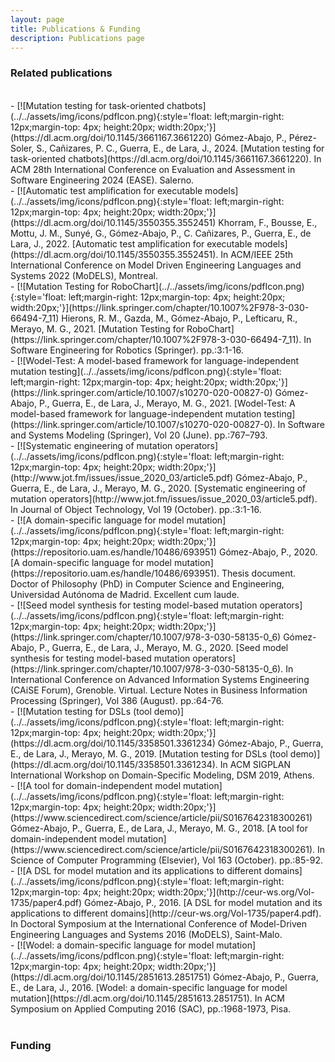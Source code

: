 ```yaml
---
layout: page
title: Publications & Funding
description: Publications page
---
```


### Related publications
<br>
<div style="text-align: left" markdown="1">
- [![Mutation testing for task-oriented chatbots](../../assets/img/icons/pdfIcon.png){:style='float: left;margin-right: 12px;margin-top: 4px; height:20px; width:20px;'}](https://dl.acm.org/doi/10.1145/3661167.3661220) Gómez-Abajo, P., Pérez-Soler, S., Cañizares, P. C., Guerra, E., de Lara, J., 2024. [Mutation testing for task-oriented chatbots](https://dl.acm.org/doi/10.1145/3661167.3661220). In ACM 28th International Conference on Evaluation and Assessment in Software Engineering 2024 (EASE). Salerno.
</div>
<div style="text-align: left" markdown="1">
- [![Automatic test amplification for executable models](../../assets/img/icons/pdfIcon.png){:style='float: left;margin-right: 12px;margin-top: 4px; height:20px; width:20px;'}](https://dl.acm.org/doi/10.1145/3550355.3552451) Khorram, F., Bousse, E., Mottu, J. M., Sunyé, G., Gómez-Abajo, P., C. Cañizares, P., Guerra, E., de Lara, J., 2022. [Automatic test amplification for executable models](https://dl.acm.org/doi/10.1145/3550355.3552451). In ACM/IEEE 25th International Conference on Model Driven Engineering Languages and Systems 2022 (MoDELS), Montreal.
</div>
<div style="text-align: left" markdown="1">
- [![Mutation Testing for RoboChart](../../assets/img/icons/pdfIcon.png){:style='float: left;margin-right: 12px;margin-top: 4px; height:20px; width:20px;'}](https://link.springer.com/chapter/10.1007%2F978-3-030-66494-7_11) Hierons, R. M., Gazda, M., Gómez-Abajo, P., Lefticaru, R., Merayo, M. G., 2021. [Mutation Testing for RoboChart](https://link.springer.com/chapter/10.1007%2F978-3-030-66494-7_11). In Software Engineering for Robotics (Springer). pp.:3:1-16.
</div>
<div style="text-align: left" markdown="1">
- [![Wodel-Test: A model-based framework for language-independent mutation testing](../../assets/img/icons/pdfIcon.png){:style='float: left;margin-right: 12px;margin-top: 4px; height:20px; width:20px;'}](https://link.springer.com/article/10.1007/s10270-020-00827-0) Gómez-Abajo, P., Guerra, E., de Lara, J., Merayo, M. G., 2021. [Wodel-Test: A model-based framework for language-independent mutation testing](https://link.springer.com/article/10.1007/s10270-020-00827-0). In Software and Systems Modeling (Springer), Vol 20 (June). pp.:767–793.
</div>
<div style="text-align: left" markdown="1">
- [![Systematic engineering of mutation operators](../../assets/img/icons/pdfIcon.png){:style='float: left;margin-right: 12px;margin-top: 4px; height:20px; width:20px;'}](http://www.jot.fm/issues/issue_2020_03/article5.pdf) Gómez-Abajo, P., Guerra, E., de Lara, J., Merayo, M. G., 2020. [Systematic engineering of mutation operators](http://www.jot.fm/issues/issue_2020_03/article5.pdf). In Journal of Object Technology, Vol 19 (October). pp.:3:1-16.
</div>
<div style="text-align: left" markdown="1">
- [![A domain-specific language for model mutation](../../assets/img/icons/pdfIcon.png){:style='float: left;margin-right: 12px;margin-top: 4px; height:20px; width:20px;'}](https://repositorio.uam.es/handle/10486/693951) Gómez-Abajo, P., 2020. [A domain-specific language for model mutation](https://repositorio.uam.es/handle/10486/693951). Thesis document. Doctor of Philosophy (PhD) in Computer Science and Engineering, Universidad Autónoma de Madrid. Excellent cum laude.
</div>
<div style="text-align: left" markdown="1">
- [![Seed model synthesis for testing model-based mutation operators](../../assets/img/icons/pdfIcon.png){:style='float: left;margin-right: 12px;margin-top: 4px; height:20px; width:20px;'}](https://link.springer.com/chapter/10.1007/978-3-030-58135-0_6) Gómez-Abajo, P., Guerra, E., de Lara, J., Merayo, M. G., 2020. [Seed model synthesis for testing model-based mutation operators](https://link.springer.com/chapter/10.1007/978-3-030-58135-0_6). In International Conference on Advanced Information Systems Engineering (CAiSE Forum), Grenoble. Virtual. Lecture Notes in Business Information Processing (Springer), Vol 386 (August). pp.:64-76.
</div>
<div style="text-align: left" markdown="1">
- [![Mutation testing for DSLs (tool demo)](../../assets/img/icons/pdfIcon.png){:style='float: left;margin-right: 12px;margin-top: 4px; height:20px; width:20px;'}](https://dl.acm.org/doi/10.1145/3358501.3361234) Gómez-Abajo, P., Guerra, E., de Lara, J., Merayo, M. G., 2019. [Mutation testing for DSLs (tool demo)](https://dl.acm.org/doi/10.1145/3358501.3361234). In ACM SIGPLAN International Workshop on Domain-Specific Modeling, DSM 2019, Athens.
</div>
<div style="text-align: left" markdown="1">
- [![A tool for domain-independent model mutation](../../assets/img/icons/pdfIcon.png){:style='float: left;margin-right: 12px;margin-top: 4px; height:20px; width:20px;'}](https://www.sciencedirect.com/science/article/pii/S0167642318300261) Gómez-Abajo, P., Guerra, E., de Lara, J., Merayo, M. G., 2018. [A tool for domain-independent model mutation](https://www.sciencedirect.com/science/article/pii/S0167642318300261). In Science of Computer Programming (Elsevier), Vol 163 (October). pp.:85-92.
</div>
<div style="text-align: left" markdown="1">
- [![A DSL for model mutation and its applications to different domains](../../assets/img/icons/pdfIcon.png){:style='float: left;margin-right: 12px;margin-top: 4px; height:20px; width:20px;'}](http://ceur-ws.org/Vol-1735/paper4.pdf) Gómez-Abajo, P., 2016. [A DSL for model mutation and its applications to different domains](http://ceur-ws.org/Vol-1735/paper4.pdf). In Doctoral Symposium at the International Conference of Model-Driven Engineering Languages and Systems 2016 (MoDELS), Saint-Malo.
</div>
<div style="text-align: left" markdown="1">
- [![Wodel: a domain-specific language for model mutation](../../assets/img/icons/pdfIcon.png){:style='float: left;margin-right: 12px;margin-top: 4px; height:20px; width:20px;'}](https://dl.acm.org/doi/10.1145/2851613.2851751) Gómez-Abajo, P., Guerra, E., de Lara, J., 2016. [Wodel: a domain-specific language for model mutation](https://dl.acm.org/doi/10.1145/2851613.2851751). In ACM Symposium on Applied Computing 2016 (SAC), pp.:1968-1973, Pisa.
</div>
<br>

### Funding
<br>
<br>